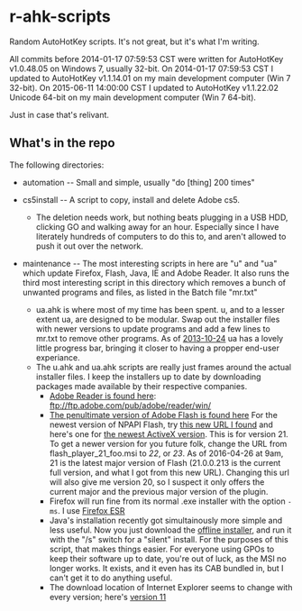 r-ahk-scripts
=============

Random AutoHotKey scripts. It's not great, but it's what I'm writing.

All commits before 2014-01-17 07:59:53 CST were written for AutoHotKey v1.0.48.05 on Windows 7, usually 32-bit.
On 2014-01-17 07:59:53 CST I updated to AutoHotKey v1.1.14.01 on my main development computer (Win 7 32-bit). On 2015-06-11 14:00:00 CST I updated to AutoHotKey v1.1.22.02 Unicode 64-bit on my main development computer (Win 7 64-bit).

Just in case that's relivant.

What's in the repo
------------------
The following directories:

- automation -- Small and simple, usually "do [thing] 200 times"  

- cs5install -- A script to copy, install and delete Adobe cs5.  

    - The deletion needs work, but nothing beats plugging in a USB HDD, clicking GO and walking away for an hour. Especially since I have literately hundreds of computers to do this to, and aren't allowed to push it out over the network.  

- maintenance -- The most interesting scripts in here are "u" and "ua" which update Firefox, Flash, Java, IE and Adobe Reader. It also runs the third most interesting script in this directory which removes a bunch of unwanted programs and files, as listed in the Batch file "mr.txt"  

    - ua.ahk is where most of my time has been spent. u, and to a lesser extent ua, are designed to be modular. Swap out the installer files with newer versions to update programs and add a few lines to mr.txt to remove other programs. As of [2013-10-24](https://github.com/Linkz57/r-ahk-scripts/blob/c4c69fbb4712c2155e520adbfaafaedf53f0e5b2/maintenance/ua.ahk "commit c4c69fbb4712c2155e520adbfaafaedf53f0e5b2") ua has a lovely little progress bar, bringing it closer to having a propper end-user experiance.
    - The u.ahk and ua.ahk scripts are really just frames around the actual installer files. I keep the installers up to date by downloading packages made available by their respective companies. 
        - [Adobe Reader is found here](ftp://ftp.adobe.com/pub/adobe/reader/win/ "Adobe's public FTP server"): ftp://ftp.adobe.com/pub/adobe/reader/win/
        - [The penultimate version of Adobe Flash is found here](http://helpx.adobe.com/flash-player/kb/archived-flash-player-versions.html "Adobe's Flash Archive page") For the newest version of NPAPI Flash, try [this new URL I found](https://fpdownload.macromedia.com/get/flashplayer/current/licensing/win/install_flash_player_21_plugin.msi "New NPAPI URL I found") and here's one for [the newest ActiveX version](https://fpdownload.macromedia.com/get/flashplayer/current/licensing/win/install_flash_player_21_active_x.msi "New ActiveX Flash plugin I found"). This is for version 21. To get a newer version for you future folk, change the URL from flash_player_21_foo.msi to _22_, or _23_. As of 2016-04-26 at 9am, 21 is the latest major version of Flash (21.0.0.213 is the current full version, and what I got from this new URL). Changing this url will also give me version 20, so I suspect it only offers the current major and the previous major version of the plugin.
        - Firefox will run fine from its normal .exe installer with the option <code>-ms</code>. I use [Firefox ESR](https://www.mozilla.org/en-US/firefox/organizations/all.html "Firefox ESR download page")
        - Java's installation recently got simultainously more simple and less useful. Now you just download the [offline installer](https://www.java.com/en/download/manual.jsp "Java download page"), and run it with the "/s" switch for a "silent" install. For the purposes of this script, that makes things easier. For everyone using GPOs to keep their software up to date, you're out of luck, as the MSI no longer works. It exists, and it even has its CAB bundled in, but I can't get it to do anything useful. 
        - The download location of Internet Explorer seems to change with every version; here's [version 11](http://windows.microsoft.com/en-us/internet-explorer/ie-11-worldwide-languages "Internet Explorer 11 offline installer")
